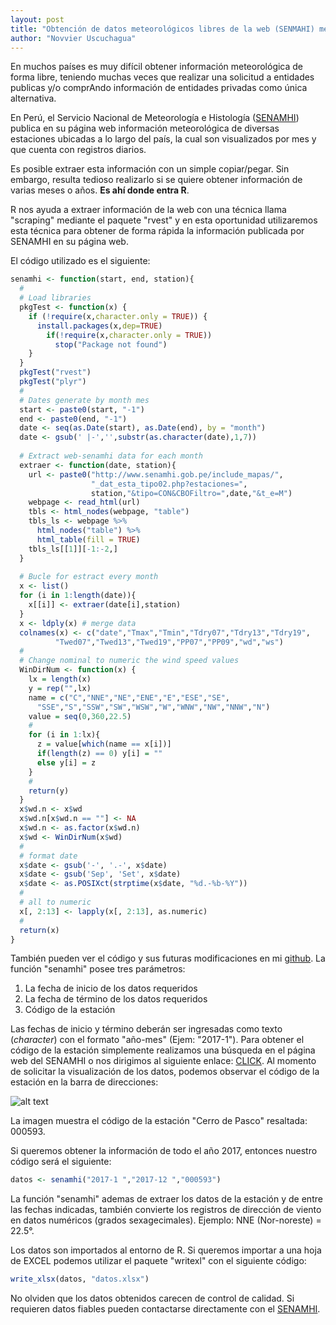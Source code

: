 ```yaml
---
layout: post
title: "Obtención de datos meteorológicos libres de la web (SENMAHI) mediante scraping con R"
author: "Novvier Uscuchagua"
---
```


En muchos países es muy difícil obtener información meteorológica de forma libre, teniendo muchas veces que realizar una solicitud a entidades publicas y/o comprAndo información de entidades privadas como única alternativa.

En Perú, el Servicio Nacional de Meteorología e Histología ([SENAMHI](http://www.senamhi.gob.pe/)) publica en su página web información meteorológica de diversas estaciones ubicadas a lo largo del país, la cual son visualizados por mes y que cuenta con registros diarios.

Es posible extraer esta información con un simple copiar/pegar. Sin embargo, resulta tedioso realizarlo si se quiere obtener información de varias meses o años. **Es ahí donde entra R**.

R nos ayuda a extraer información de la web con una técnica llama "scraping" mediante el paquete "rvest" y en esta oportunidad utilizaremos esta técnica para obtener de forma rápida la información publicada por SENAMHI en su página web.

El código utilizado es el siguiente:
```r
senamhi <- function(start, end, station){
  #
  # Load libraries
  pkgTest <- function(x) {
    if (!require(x,character.only = TRUE)) {
      install.packages(x,dep=TRUE)
        if(!require(x,character.only = TRUE))
          stop("Package not found")
    }
  }
  pkgTest("rvest")
  pkgTest("plyr")
  #
  # Dates generate by month mes
  start <- paste0(start, "-1")
  end <- paste0(end, "-1")
  date <- seq(as.Date(start), as.Date(end), by = "month")
  date <- gsub(' |-','',substr(as.character(date),1,7))
  
  # Extract web-senamhi data for each month
  extraer <- function(date, station){
    url <- paste0("http://www.senamhi.gob.pe/include_mapas/",
                  "_dat_esta_tipo02.php?estaciones=",
                  station,"&tipo=CON&CBOFiltro=",date,"&t_e=M")
    webpage <- read_html(url)
    tbls <- html_nodes(webpage, "table")
    tbls_ls <- webpage %>%
      html_nodes("table") %>%
      html_table(fill = TRUE)
    tbls_ls[[1]][-1:-2,]
  }
  
  # Bucle for estract every month 
  x <- list()
  for (i in 1:length(date)){
    x[[i]] <- extraer(date[i],station)
  }
  x <- ldply(x) # merge data
  colnames(x) <- c("date","Tmax","Tmin","Tdry07","Tdry13","Tdry19",
          "Twed07","Twed13","Twed19","PP07","PP09","wd","ws")
  #
  # Change nominal to numeric the wind speed values
  WinDirNum <- function(x) {
    lx = length(x)
    y = rep("",lx)
    name = c("C","NNE","NE","ENE","E","ESE","SE",
      "SSE","S","SSW","SW","WSW","W","WNW","NW","NNW","N")
    value = seq(0,360,22.5)
    #
    for (i in 1:lx){
      z = value[which(name == x[i])]
      if(length(z) == 0) y[i] = ""
      else y[i] = z 
    }
    #
    return(y)
  }
  x$wd.n <- x$wd
  x$wd.n[x$wd.n == ""] <- NA
  x$wd.n <- as.factor(x$wd.n)
  x$wd <- WinDirNum(x$wd)
  #
  # format date
  x$date <- gsub('-', '.-', x$date)
  x$date <- gsub('Sep', 'Set', x$date)
  x$date <- as.POSIXct(strptime(x$date, "%d.-%b-%Y"))
  #
  # all to numeric
  x[, 2:13] <- lapply(x[, 2:13], as.numeric)
  #
  return(x)
}
```
También pueden ver el código y sus futuras modificaciones en mi [github](https://github.com/novvier/ImportData).
La función "senamhi" posee tres parámetros:

1. La fecha de inicio de los datos requeridos
2. La fecha de término de los datos requeridos
3. Código de la estación

Las fechas de inicio y término deberán ser ingresadas como texto (_character_) con el formato "año-mes" (Ejem: "2017-1"). Para obtener el código de la estación simplemente realizamos una búsqueda en el página web del SENAMHI o nos dirigimos al siguiente enlace: [CLICK](http://senamhi.gob.pe/include_mapas/_map_data_hist.php). Al momento de solicitar la visualización de los datos, podemos observar el código de la estación en la barra de direcciones:

![alt text](https://novvier.github.io/img/data_senamhi.JPG)

La imagen muestra el código de la estación "Cerro de Pasco" resaltada: 000593.

Si queremos obtener la información de todo el año 2017, entonces nuestro código será el siguiente:

```r
datos <- senamhi("2017-1 ","2017-12 ","000593")
```
La función "senamhi" ademas de extraer los datos de la estación y de entre las fechas indicadas, también convierte los registros de dirección de viento en datos numéricos (grados sexagecimales). Ejemplo: NNE (Nor-noreste) = 22.5°.

Los datos son importados al entorno de R. Si queremos importar a una hoja de EXCEL podemos utilizar el paquete "writexl" con el siguiente código:

```r
write_xlsx(datos, "datos.xlsx")
```

No olviden que los datos obtenidos carecen de control de calidad. Si requieren datos fiables pueden contactarse directamente con el [SENAMHI](http://www.senamhi.gob.pe/).
